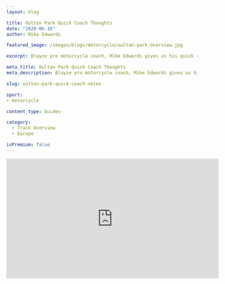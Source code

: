 ```yaml
---
layout: blog

title: Oulton Park Quick Coach Thoughts
date: "2020-06-16"
author: Mike Edwards

featured_image: /images/blogs/motorcycle/oultan-park-Overview.jpg

excerpt: Blayze pro motorcycle coach, Mike Edwards gives us his quick rundown on important notes for fast and safe laps around Oultan Park.

meta_title: Oultan Park Quick Coach Thoughts
meta_description: Blayze pro motorcycle coach, Mike Edwards gives us his quick rundown on important notes for fast and safe laps around Oultan Park.

slug: oulton-park-quick-coach-notes

sport:
- motorcycle

content_type: Guides

category:
  - Track Overview
  - Europe

isPremium: false
---
```




<iframe title="Blog iFrame" width="560" height="315" src="https://www.youtube.com/embed/8TWMmFTkcug" frameborder="0" allow="accelerometer; autoplay; encrypted-media; gyroscope; picture-in-picture" allowfullscreen></iframe>

